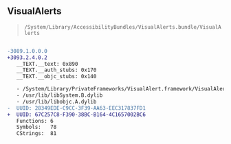 ## VisualAlerts

> `/System/Library/AccessibilityBundles/VisualAlerts.bundle/VisualAlerts`

```diff

-3089.1.0.0.0
+3093.2.4.0.2
   __TEXT.__text: 0x890
   __TEXT.__auth_stubs: 0x170
   __TEXT.__objc_stubs: 0x140

   - /System/Library/PrivateFrameworks/VisualAlert.framework/VisualAlert
   - /usr/lib/libSystem.B.dylib
   - /usr/lib/libobjc.A.dylib
-  UUID: 28349EDE-C9CC-3F39-AA63-EEC317837FD1
+  UUID: 67C257C8-F390-38BC-B164-4C1657002BC6
   Functions: 6
   Symbols:   78
   CStrings:  81

```
